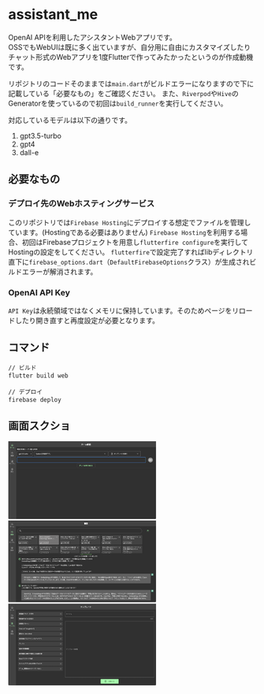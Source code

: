 # assistant_me
OpenAI APIを利用したアシスタントWebアプリです。  
OSSでもWebUIは既に多く出ていますが、自分用に自由にカスタマイズしたりチャット形式のWebアプリを1度Flutterで作ってみたかったというのが作成動機です。  

リポジトリのコードそのままでは`main.dart`がビルドエラーになりますので下に記載している「必要なもの」をご確認ください。
また、`Riverpod`や`Hive`のGeneratorを使っているので初回は`build_runner`を実行してください。  

対応しているモデルは以下の通りです。  
1. gpt3.5-turbo
2. gpt4
3. dall-e

## 必要なもの
### デプロイ先のWebホスティングサービス  
このリポジトリでは`Firebase Hosting`にデプロイする想定でファイルを管理しています。(Hostingである必要はありません)
`Firebase Hosting`を利用する場合、初回はFirebaseプロジェクトを用意し`flutterfire configure`を実行してHostingの設定をしてください。
`flutterfire`で設定完了すればlibディレクトリ直下に`firebase_options.dart`（`DefaultFirebaseOptions`クラス）が生成されビルドエラーが解消されます。  

### OpenAI API Key  
`API Key`は永続領域ではなくメモリに保持しています。そのためページをリロードしたり開き直すと再度設定が必要となります。  

## コマンド
```
// ビルド
flutter build web

// デプロイ
firebase deploy
```

## 画面スクショ
<img src="./images/01_home.png" width=300><img src="./images/02_history.png" width=300>
<img src="./images/03_template.png" width=300>

